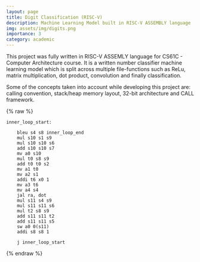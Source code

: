 ```yaml
---
layout: page
title: Digit Classification (RISC-V)
description: Machine Learning Model built in RISC-V ASSEMBLY language
img: assets/img/digits.png
importance: 3
category: academic
---
```


This project was fully written in RISC-V ASSEMLY language for CS61C - Computer Architecture course. It is a written number classifier machine learning model which is split across multiple file-functions such as ReLu, matrix multiplication, dot product, convolution and finally classification. 

Some of the concepts taken into account while developing this project are: calling convention, stack/heap memory layout, 32-bit architecture and CALL framework. 


{% raw %}

```assembly
inner_loop_start: 

    bleu s4 s8 inner_loop_end 
    mul s10 s1 s9 
    mul s10 s10 s6 
    add s10 s10 s7 
    mv a0 s10 
    mul t0 s8 s9 
    add t0 t0 s2 
    mv a1 t0 
    mv a2 s1 
    addi t6 x0 1
    mv a3 t6 
    mv a4 s4 
    jal ra, dot 
    mul s11 s4 s9 
    mul s11 s11 s6
    mul t2 s8 s9 
    add s11 s11 t2 
    add s11 s11 s5 
    sw a0 0(s11)
    addi s8 s8 1
    
    j inner_loop_start
```

{% endraw %} 
